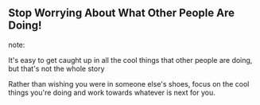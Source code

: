 <!-- .slide: data-background="resources/other-people.jpg" -->

## Stop Worrying About What Other People Are Doing!


note:

It's easy to get caught up in all the cool things that other people are doing, but that's not the whole story

Rather than wishing you were in someone else's shoes, focus on the cool things you're doing and work towards whatever is next for you.